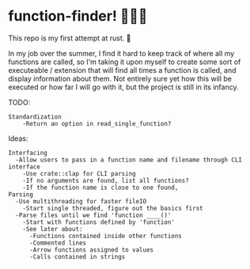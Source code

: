 # function-finder! 🔎🔎🔎

This repo is my first attempt at rust. 🦀

In my job over the summer, I find it hard to keep track of where all my functions are called, so I'm taking it upon myself to create some sort of executeable / extension that will find all times a function is called, and display information about them. Not entirely sure yet how this will be executed or how far I will go with it, but the project is still in its infancy.

TODO:
```
Standardization
    -Return an option in read_single_function?
```
Ideas:
```
Interfacing
  -Allow users to pass in a function name and filename through CLI interface
    -Use crate::clap for CLI parsing
    -If no arguments are found, list all functions?
    -If the function name is close to one found,
Parsing
  -Use multithreading for faster fileIO
    -Start single threaded, figure out the basics first
  -Parse files until we find 'function ____()'
    -Start with functions defined by 'function'
    -See later about:
      -Functions contained inside other functions
      -Commented lines
      -Arrow functions assigned to values
      -Calls contained in strings  
```

